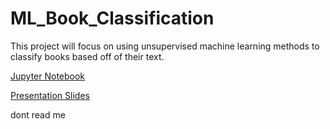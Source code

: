 # ML_Book_Classification
This project will focus on using unsupervised machine learning methods to classify books based off of their text.

[Jupyter Notebook](https://github.com/evamintz/ML_Book_Classification/blob/master/Unsup_Book_Classifier_Code.ipynb)

[Presentation Slides](https://github.com/evamintz/ML_Book_Classification/blob/master/Book%20Classification%20Slides.pdf)

dont read me
